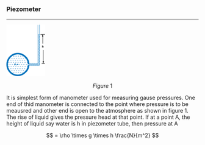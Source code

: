 <h3>Piezometer</h3>
<hr />

<img src='./images/th1.webp' style='width: 20%;' />

$$ Figure\ 1 $$

<p>It is simplest form of manometer used for measuring gause pressures. One end of thid manometer is connected to the point where pressure is to be meausred and other end is open to the atmosphere as shown in figure 1. The rise of liquid gives the pressure head at that point. If at a point A, the height of liquid say water is h in piezometer tube, then pressure at A</p>

$$ = \rho \times g \times h \frac{N}{m^2} $$